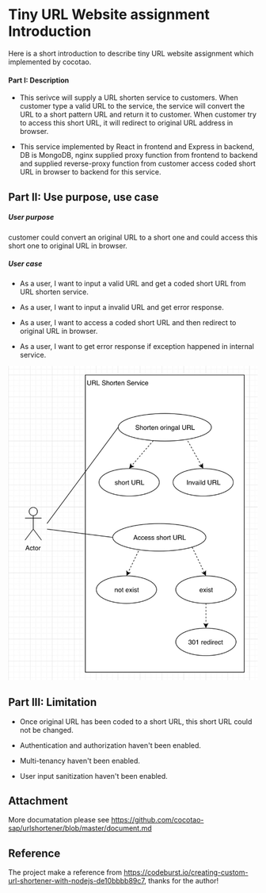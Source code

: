 # Tiny URL Website assignment Introduction

Here is a short introduction to describe tiny URL website assignment which implemented by cocotao.

  

#### Part I: Description

- This serivce will supply a URL shorten service to customers. When customer type a valid URL to the service, the service will convert the URL to a short pattern URL and return it to customer. When customer try to access this short URL, it will redirect to original URL address in browser.

- This service implemented by React in frontend and Express in backend, DB is MongoDB, nginx supplied proxy function from frontend to backend and supplied reverse-proxy function from customer access coded short URL in browser to backend for this service.

  

## Part II: Use purpose, use case

##### User purpose

customer could convert an original URL to a short one and could access this short one to original URL in browser.

##### User case

- As a user, I want to input a valid URL and get a coded short URL from URL shorten service.

- As a user, I want to input a invalid URL and get error response.

- As a user, I want to access a coded short URL and then redirect to original URL in browser.

- As a user, I want to get error response if exception happened in internal service.

![enter image description here](./ReadmeResource/usercase.jpg)

  

## Part III: Limitation

- Once original URL has been coded to a short URL, this short URL could not be changed.

- Authentication and authorization haven't been enabled.

- Multi-tenancy haven't been enabled.

- User input sanitization haven't been enabled.

  
  

## Attachment

More documatation please see https://github.com/cocotao-sap/urlshortener/blob/master/document.md

## Reference
The project make a reference from https://codeburst.io/creating-custom-url-shortener-with-nodejs-de10bbbb89c7, thanks for the author!
